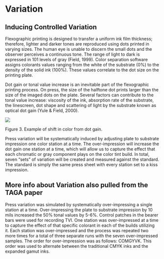 # Variation <Badge text="TAGA"/>

## Inducing Controlled Variation
Flexographic printing is designed to transfer a uniform ink film thickness; therefore, lighter and darker tones are reproduced using dots printed in varying sizes. The human eye is unable to discern the small dots and the observer perceives a continuous tone. The range of light to dark is expressed in 101 levels of gray (Field, 1999). Color separation software assigns colorants values ranging from the white of the substrate (0%) to the density of the solid ink (100%). These values correlate to the dot size on the printing plate.

Dot gain or tonal value increase is an inevitable part of the flexographic printing process. On press, the size of the halftone dot prints larger than the size of the imaged dots on the plate. Several factors can contribute to the tonal value increase: viscosity of the ink, absorption rate of the substrate, the linescreen, dot shape and scattering of light by the substrate known as optical dot gain (Yule & Field, 2000).

![](/figures/figure-dot-gain.png)

Figure 3. Example of shift in color from dot gain.

Press variation will be systematically induced by adjusting plate to substrate impression one color station at a time. The over-impression will increase the dot gain one station at a time, which will allow us to capture the effect that each chromatic or gray component plays on the color tint build. In total, seven “sets” of variation will be created and measured against the standard. The standard is simply the same press sheet with every station set to a kiss impression.

## More info about Variation also pulled from the TAGA paper

Press variation was simulated by systematically over-impressing a single station at a time. Over-impressing the plate to substrate impression by 10 mils increased the 50% tonal values by 5-6%. Control patches in the bearer bars were used for recording TVI. One station was over-impressed at a time to capture the effect of that specific colorant in each of the builds utilizing it. Each station was over-impressed and the process was repeated two more times for a total of three separate runs with the seven over-impressed samples. The order for over-impression was as follows: COMGYVK. This order was used to alternate between the traditional CMYK inks and the expanded gamut inks.